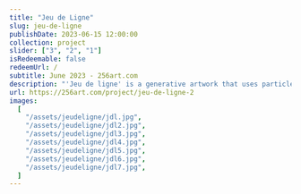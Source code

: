 ```yaml
---
title: "Jeu de Ligne"
slug: jeu-de-ligne
publishDate: 2023-06-15 12:00:00
collection: project
slider: ["3", "2", "1"]
isRedeemable: false
redeemUrl: /
subtitle: June 2023 - 256art.com
description: "'Jeu de ligne' is a generative artwork that uses particles, movement, and constraint. As the initial composition glides across the canvas, columns and rows emerge from the particles getting trapped on the margin."
url: https://256art.com/project/jeu-de-ligne-2
images:
  [
    "/assets/jeudeligne/jdl.jpg",
    "/assets/jeudeligne/jdl2.jpg",
    "/assets/jeudeligne/jdl3.jpg",
    "/assets/jeudeligne/jdl4.jpg",
    "/assets/jeudeligne/jdl5.jpg",
    "/assets/jeudeligne/jdl6.jpg",
    "/assets/jeudeligne/jdl7.jpg",
  ]
---
```

